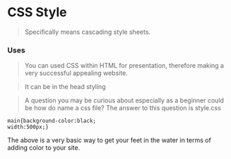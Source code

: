 # CSS Style 
>Specifically means cascading style sheets.

### Uses
>You can used CSS within HTML for presentation, therefore making a very successful appealing website.

>It can be in the head styling

>A question you may be curious about especially as a beginner could be how do name a css file? The answer to this question is style.css

    main{background-color:black;
    width:500px;}

The above is a very basic way to get your feet in the water in terms of adding color to your site.